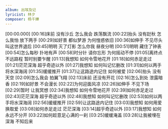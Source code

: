 ```yaml
---
album: 出埃及记
lyricist: 林夕
composer: 杨千嬅
---
```


[00:00.000]
[00:16]床前 没有沙丘 怎么我会 跌荡飘流
[00:22]抬头 没有跹秋 怎么我怕 放下两手
[00:29]如好景 都似梦游 为何惶惑依旧
[00:36]如伸手 不见尽头 叫这世界退后
[00:45]明明 灭了灯影 怎么你我 昼夜分明
[00:51]明明 藏住了钟表
[00:54]怎么每秒 扑地有声
[00:58]时分针 请你忘形 为何摇动不停
[01:05]离终点 不远路程 暂时别要乍醒
[01:13]我想知 如何令雪地花开
[01:18]如何赤足走过
[01:21]茫茫深海 超乎奇迹以外
[01:27]我想知 如何叫记忆删改
[01:31]如何以两手将水深海阔
[01:35]缓缓推开
[01:37]让这路途内记住 如何被爱
[02:06]抬头 没有天空
[02:09]怎么我会 拍翼飞翔
[02:13]床前 还没有开花
[02:16]怎么到处 泄露暗香
[02:19]如好景 不会漫长
[02:22]为何迎面风凉
[02:26]如伸手 不见下场
[02:29]暂时 让我冥想
[02:34]我想知 如何令雪地花开
[02:39]如何赤足走过
[02:43]茫茫深海 超乎奇迹以外
[02:48]我想知 如何叫记忆删改
[02:53]如何以两手将水深海阔
[02:56]缓缓推开
[02:59]让这路途内记住
[03:03]我想知 如何用爱换取爱
[03:08]如何赤足走过 茫茫深海
[03:14]超乎奇迹以外
[03:17]我想知 如何永远不分开
[03:22]如何趁意足心满的一刹
[03:25]缓缓淹盖
[03:28]让我被埋在深海 不知后来
